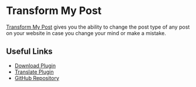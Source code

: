 # Transform My Post

[Transform My Post](https://wordpress.org/plugins/transform-my-post/) gives you the ability to change the post type of any post on your website in case you change your mind or make a mistake.

## Useful Links

- [Download Plugin](https://wordpress.org/plugins/transform-my-post/)
- [Translate Plugin](https://translate.wordpress.org/projects/wp-plugins/transform-my-post)
- [GitHub Repository](https://github.com/danieltj27/Transform-My-Post)
